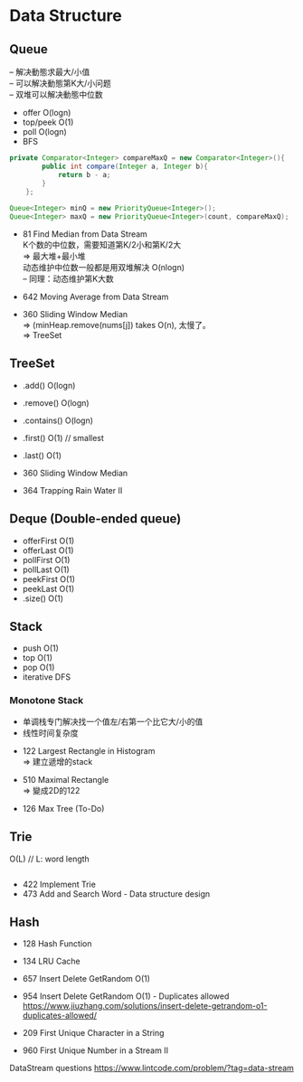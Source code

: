 # Data Structure
## Queue
– 解决動態求最大/小值 </br>
– 可以解决動態第K大/小问题 </br>
– 双堆可以解决動態中位数 </br>

* offer O(logn)
* top/peek O(1)
* poll O(logn) 
* BFS

``` java
private Comparator<Integer> compareMaxQ = new Comparator<Integer>(){
        public int compare(Integer a, Integer b){
            return b - a;
        }
    };
    
Queue<Integer> minQ = new PriorityQueue<Integer>();
Queue<Integer> maxQ = new PriorityQueue<Integer>(count, compareMaxQ);
```
* 81 Find Median from Data Stream </br>
K个数的中位数，需要知道第K/2小和第K/2大 </br>
=> 最大堆+最小堆 </br>
动态维护中位数一般都是用双堆解决 O(nlogn) </br>
– 同理：动态维护第K大数

* 642 Moving Average from Data Stream

* 360 Sliding Window Median </br>
=> (minHeap.remove(nums[j]) takes O(n), 太慢了。 </br>
=> TreeSet

## TreeSet
* .add() O(logn)
* .remove() O(logn)
* .contains() O(logn)
* .first() O(1) // smallest
* .last() O(1)

* 360 Sliding Window Median

* 364 Trapping Rain Water II

## Deque (Double-ended queue)
* offerFirst O(1)
* offerLast O(1)
* pollFirst O(1)
* pollLast O(1)
* peekFirst O(1)
* peekLast O(1)
* .size() O(1)



## Stack
* push O(1)
* top O(1)
* pop O(1)
* iterative DFS

### Monotone Stack
- 单调栈专门解决找一个值左/右第一个比它大/小的值 </br>
- 线性时间复杂度 </br>

* 122 Largest Rectangle in Histogram </br>
=> 建立遞增的stack

* 510 Maximal Rectangle </br>
=> 變成2D的122 

* 126 Max Tree (To-Do)


## Trie
O(L) // L: word length
``` java
```
* 422 Implement Trie
* 473 Add and Search Word - Data structure design

## Hash
* 128 Hash Function
* 134 LRU Cache

* 657 Insert Delete GetRandom O(1)
* 954 Insert Delete GetRandom O(1) - Duplicates allowed
https://www.jiuzhang.com/solutions/insert-delete-getrandom-o1-duplicates-allowed/

* 209 First Unique Character in a String
* 960 First Unique Number in a Stream II

DataStream questions
https://www.lintcode.com/problem/?tag=data-stream





